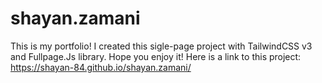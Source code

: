 # shayan.zamani
This is my portfolio!
I created this sigle-page project with TailwindCSS v3 and Fullpage.Js library. Hope you enjoy it!
Here is a link to this project: https://shayan-84.github.io/shayan.zamani/
